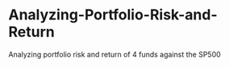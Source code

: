 # Analyzing-Portfolio-Risk-and-Return
 Analyzing portfolio risk and return of 4 funds against the SP500
